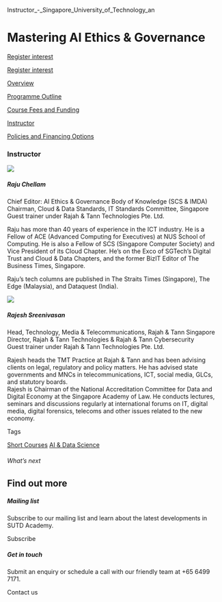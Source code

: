 Instructor_-_Singapore_University_of_Technology_an



Mastering AI Ethics & Governance
================================

[Register interest](/admissions/academy/short-courses/short-courses-register-your-interest/?coursename=mastering-ai-ethics-governance)

[Register interest](/admissions/academy/short-courses/short-courses-register-your-interest/?coursename=mastering-ai-ethics-governance)

[Overview](/course/mastering-ai-ethics-governance/#tabs)

[Programme Outline](/course/mastering-ai-ethics-governance/programme-outline/#tabs)

[Course Fees and Funding](/course/mastering-ai-ethics-governance/course-fees-and-funding/#tabs)

[Instructor](/course/mastering-ai-ethics-governance/instructor/#tabs)

[Policies and Financing Options](/course/mastering-ai-ethics-governance/policies-and-financing-options/#tabs)

### Instructor



![](https://www.sutd.edu.sg/wp-content/uploads/2024/12/20240119_SA_RajuChellam_Photo_4738696_7684899.jpg?w=120)

##### **Raju Chellam**

Chief Editor: AI Ethics & Governance Body of Knowledge (SCS & IMDA)  
Chairman, Cloud & Data Standards, IT Standards Committee, Singapore  
Guest trainer under Rajah & Tann Technologies Pte. Ltd.

Raju has more than 40 years of experience in the ICT industry. He is a Fellow of ACE (Advanced Computing for Executives) at NUS School of Computing. He is also a Fellow of SCS (Singapore Computer Society) and Vice President of its Cloud Chapter. He’s on the Exco of SGTech’s Digital Trust and Cloud & Data Chapters, and the former BizIT Editor of The Business Times, Singapore.

Raju’s tech columns are published in The Straits Times (Singapore), The Edge (Malaysia), and Dataquest (India).



![](https://www.sutd.edu.sg/wp-content/uploads/2024/12/20240119_SA_RajeshSreenivasan_Photo_1_6850670_1331763.jpg?w=120)

##### **Rajesh Sreenivasan**

Head, Technology, Media & Telecommunications, Rajah & Tann Singapore  
Director, Rajah & Tann Technologies & Rajah & Tann Cybersecurity  
Guest trainer under Rajah & Tann Technologies Pte. Ltd.

Rajesh heads the TMT Practice at Rajah & Tann and has been advising clients on legal, regulatory and policy matters. He has advised state governments and MNCs in telecommunications, ICT, social media, GLCs, and statutory boards.  
Rajesh is Chairman of the National Accreditation Committee for Data and Digital Economy at the Singapore Academy of Law. He conducts lectures, seminars and discussions regularly at international forums on IT, digital media, digital forensics, telecoms and other issues related to the new economy.

Tags

[Short Courses](/admissions/academy/courses-and-modules/?academy-type-course=780)
[AI & Data Science](/admissions/academy/courses-and-modules/?discipline=782)

###### What’s next

Find out more
-------------

##### Mailing list

Subscribe to our mailing list and learn about the latest developments in SUTD Academy.

Subscribe

##### Get in touch

Submit an enquiry or schedule a call with our friendly team at +65 6499 7171.

Contact us

